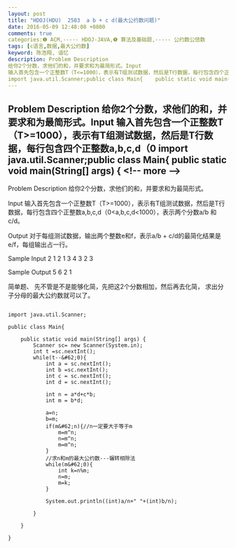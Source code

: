 ```yaml
---
layout: post
title: "HDOJ(HDU)  2503  a b + c d(最大公约数问题)"
date: 2016-05-09 12:48:08 +0800
comments: true
categories:❶ ACM,----- HDOJ-JAVA,❺ 算法及基础题,----- 公约数公倍数
tags: [c语言,数据,最大公约数]
keyword: 陈浩翔, 谙忆
description: Problem Description 
给你2个分数，求他们的和，并要求和为最简形式。Input 
输入首先包含一个正整数T（T<=1000），表示有T组测试数据，然后是T行数据，每行包含四个正整数a,b,c,d（0
import java.util.Scanner;public class Main{    public static void main(String[] args) { 
---
```



Problem Description 
给你2个分数，求他们的和，并要求和为最简形式。Input 
输入首先包含一个正整数T（T>=1000），表示有T组测试数据，然后是T行数据，每行包含四个正整数a,b,c,d（0
import java.util.Scanner;public class Main{    public static void main(String[] args) {
&#60;!-- more --&#62;
----------


Problem Description
给你2个分数，求他们的和，并要求和为最简形式。

 

Input
输入首先包含一个正整数T（T>=1000），表示有T组测试数据，然后是T行数据，每行包含四个正整数a,b,c,d（0&#60;a,b,c,d&#60;1000），表示两个分数a/b 和 c/d。

 

Output
对于每组测试数据，输出两个整数e和f，表示a/b + c/d的最简化结果是e/f，每组输出占一行。

 

Sample Input
2
1 2 1 3
4 3 2 3
 

Sample Output
5 6
2 1
 

简单题、
先不管是不是能够化简，先把这2个分数相加，然后再去化简，
求出分子分母的最大公约数就可以了。

```

import java.util.Scanner;

public class Main{

	public static void main(String[] args) {
		Scanner sc= new Scanner(System.in);
		int t =sc.nextInt();
		while(t--&#62;0){
			int a = sc.nextInt();
			int b =sc.nextInt();
			int c = sc.nextInt();
			int d = sc.nextInt();
			
			int n = a*d+c*b;
			int m = b*d;
			
			a=n;
			b=m;
			if(m&#62;n){//n一定要大于等于m
				m=m^n;
				n=m^n;
				m=m^n;
			}
			//求n和m的最大公约数---辗转相除法
			while(m&#62;0){
				int k=n%m;
				n=m;
				m=k;
			}
			
			System.out.println((int)a/n+" "+(int)b/n);
			
		}
		
	}

}

```